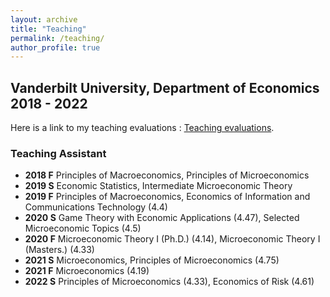```yaml
---
layout: archive
title: "Teaching"
permalink: /teaching/
author_profile: true
---
```


## Vanderbilt University, Department of Economics 2018 - 2022

Here is a link to my teaching evaluations : [Teaching evaluations](/teaching_evaluations.pdf).

### Teaching Assistant
* **2018 F** Principles of Macroeconomics, Principles of Microeconomics
* **2019 S** Economic Statistics, Intermediate Microeconomic Theory
* **2019 F** Principles of Macroeconomics, Economics of Information and Communications Technology (4.4)
* **2020 S** Game Theory with Economic Applications (4.47), Selected Microeconomic Topics (4.5)
* **2020 F** Microeconomic Theory I (Ph.D.) (4.14), Microeconomic Theory I (Masters.) (4.33)
* **2021 S** Microeconomics, Principles of Microeconomics (4.75)
* **2021 F** Microeconomics (4.19)
* **2022 S** Principles of Microeconomics (4.33), Economics of Risk (4.61)
